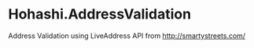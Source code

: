 Hohashi.AddressValidation
=========================

Address Validation using LiveAddress API from http://smartystreets.com/